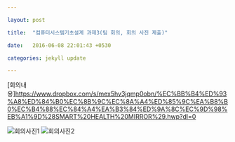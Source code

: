 ```yaml
---

layout: post

title:  "컴퓨터시스템기초설계 과제3(팀 회의, 회의 사진 제출)"

date:   2016-06-08 22:01:43 +0530

categories: jekyll update

---
```


[회의내용]<https://www.dropbox.com/s/mex5hv3jqmp0obn/%EC%BB%B4%ED%93%A8%ED%84%B0%EC%8B%9C%EC%8A%A4%ED%85%9C%EA%B8%B0%EC%B4%88%EC%84%A4%EA%B3%84%ED%9A%8C%EC%9D%98%EB%A1%9D%28SMART%20HEALTH%20MIRROR%29.hwp?dl=0>

![회의사진1](https://www.dropbox.com/s/jrx2i2vvlhwie39/%ED%9A%8C%EC%9D%98%EC%82%AC%EC%A7%841.jpg?dl=0)
![회의사진2](https://www.dropbox.com/s/2u9dveu0z9vrkdm/%ED%9A%8C%EC%9D%98%EC%82%AC%EC%A7%842.jpg?dl=0)


[jekyll-docs]: http://jekyllrb.com/docs/home

[jekyll-gh]:   https://github.com/jekyll/jekyll

[jekyll-talk]: https://talk.jekyllrb.com/

